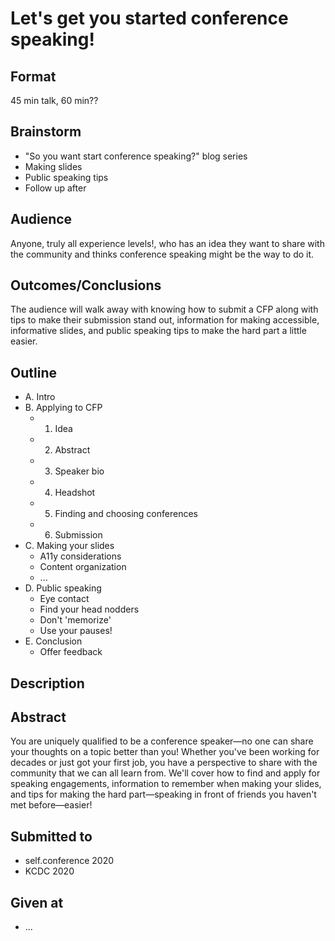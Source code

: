 # Let's get you started conference speaking!

## Format
45 min talk, 60 min??

## Brainstorm
- "So you want start conference speaking?" blog series
- Making slides
- Public speaking tips
- Follow up after


## Audience
Anyone, truly all experience levels!, who has an idea they want to share with the community and thinks conference speaking might be the way to do it.


## Outcomes/Conclusions
The audience will walk away with knowing how to submit a CFP along with tips to make their submission stand out, information for making accessible, informative slides, and public speaking tips to make the hard part a little easier. 


## Outline
- A. Intro
- B. Applying to CFP
    - 1. Idea
    - 2. Abstract
    - 3. Speaker bio
    - 4. Headshot
    - 5. Finding and choosing conferences
    - 6. Submission
- C. Making your slides
    - A11y considerations
    - Content organization
    - ...
- D. Public speaking
    - Eye contact
    - Find your head nodders
    - Don't 'memorize'
    - Use your pauses!
- E. Conclusion
    - Offer feedback

## Description


## Abstract
You are uniquely qualified to be a conference speaker—no one can share your thoughts on a topic better than you! Whether you've been working for decades or just got your first job, you have a perspective to share with the community that we can all learn from. We'll cover how to find and apply for speaking engagements, information to remember when making your slides, and tips for making the hard part—speaking in front of friends you haven't met before—easier! 

## Submitted to
- self.conference 2020
- KCDC 2020


## Given at
- ...
